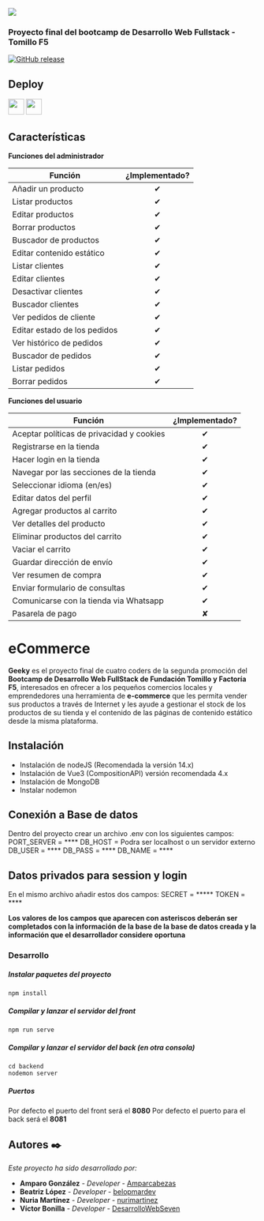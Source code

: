 ![](http://imgur.com/t3teAxi.png)
### Proyecto final del bootcamp de Desarrollo Web Fullstack - Tomillo F5


 [![GitHub release](https://img.shields.io/github/release/ovflowd/ecommerce.svg)](https://github.com/DesarrolloWebSeven/ecommerce) 

## Deploy

<a href="https://azuredeploy.net/"><img src="http://azuredeploy.net/deploybutton.png" height="32"></a> <a href="https://bluemix.net/deploy?repository=https://github.com/sant0ro/eCommerce"><img src="https://bluemix.net/deploy/button.png" height="32"></a>

## Características

<b>Funciones del administrador</b>

| Función  |  ¿Implementado? |
|----------|:---------------:|
| Añadir un producto | &#10004;|
| Listar productos | &#10004; |
| Editar productos | &#10004; |
| Borrar productos | &#10004; |
| Buscador de productos | &#10004; |
| Editar contenido estático | &#10004;|
| Listar clientes | &#10004; |
| Editar clientes | &#10004; |
| Desactivar clientes | &#10004; |
| Buscador clientes | &#10004; |
| Ver pedidos de cliente | &#10004; |
| Editar estado de los pedidos | &#10004; |
| Ver histórico de pedidos | &#10004; |
| Buscador de pedidos | &#10004; |
| Listar pedidos | &#10004; |
| Borrar pedidos | &#10004; |



<b>Funciones del usuario</b>

| Función  |  ¿Implementado? |
|----------|:---------------:|
| Aceptar políticas de privacidad y cookies | &#10004; |
| Registrarse en la tienda | &#10004; |
| Hacer login en la tienda | &#10004; |
| Navegar por las secciones de la tienda | &#10004;|
| Seleccionar idioma (en/es) | &#10004; |
| Editar datos del perfil | &#10004; |
| Agregar productos al carrito| &#10004; |
| Ver detalles del producto | &#10004; |
| Eliminar productos del carrito | &#10004; |
| Vaciar el carrito | &#10004; |
| Guardar dirección de envío | &#10004; |
| Ver resumen de compra | &#10004; |
| Enviar formulario de consultas | &#10004; |
| Comunicarse con la tienda via Whatsapp | &#10004; |
| Pasarela de pago | &#10008; |





# eCommerce

**Geeky** es el proyecto final de cuatro coders de la segunda promoción del **Bootcamp de Desarrollo Web FullStack de Fundación Tomillo y Factoría F5**, interesados en ofrecer a los pequeños comercios locales y emprendedores una herramienta de **e-commerce** que les permita vender sus productos a través de Internet y les ayude a gestionar el stock de los productos de su tienda y el contenido de las páginas de contenido estático desde la misma plataforma.


## Instalación

* Instalación de nodeJS (Recomendada la versión 14.x)
* Instalación de Vue3 (CompositionAPI) versión recomendada 4.x
* Instalación de MongoDB
* Instalar nodemon

## Conexión a Base de datos
Dentro del proyecto crear un archivo .env con los siguientes campos:
PORT_SERVER = ****
DB_HOST = Podra ser localhost o un servidor externo
DB_USER = ****
DB_PASS = ****
DB_NAME = ****
## Datos privados para session y login
En el mismo archivo añadir estos dos campos:
SECRET = *****
TOKEN = ****

**Los valores de los campos que aparecen con asteriscos deberán ser completados con la información de la base de la base de datos creada y la información que el desarrollador considere oportuna**



### Desarrollo


##### Instalar paquetes del proyecto
```
npm install
```

##### Compilar y lanzar el servidor del front
```
npm run serve
```
##### Compilar y lanzar el servidor del back (en otra consola)
```
cd backend
nodemon server
```


##### Puertos

Por defecto el puerto del front será el **8080**
Por defecto el puerto para el back será el **8081**


## Autores ✒️

_Este proyecto ha sido desarrollado por:_

* **Amparo González** - *Developer* - [Amparcabezas](https://github.com/Amparcabezas)
* **Beatriz López** - *Developer* - [belopmardev](https://github.com/belopmardev)
* **Nuria Martínez** - *Developer* - [nurimartinez](https://github.com/nurimartinez)
* **Víctor Bonilla** - *Developer* - [DesarrolloWebSeven](https://github.com/DesarrolloWebSeven)
